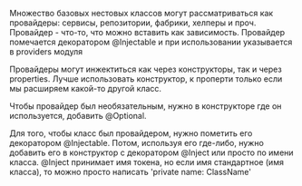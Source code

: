 Множество базовых нестовых классов могут рассматриваться как провайдеры: сервисы, репозитории, фабрики, хелперы и проч. Провайдер -
что-то, что можно вставить как зависимость. Провайдер помечается декоратором @Injectable и при использовании указывается в providers модуля

Провайдеры могут инжектиться как через конструкторы, так и через properties. Лучше использовать конструктор, к проперти только если
мы расширяем какой-то другой класс.

Чтобы провайдер был необязательным, нужно в конструкторе где он используется, добавить @Optional.

Для того, чтобы класс был провайдером, нужно пометить его декоратором @Injectable. Потом, используя его где-либо, нужно добавить его в
конструктор с декоратором @Inject или просто по имени класса. @Inject принимает имя токена, но если имя стандартное (имя класса), то
можно просто написать 'private name: ClassName'

